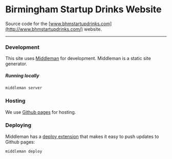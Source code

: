 # Birmingham Startup Drinks Website

Source code for the [www.bhmstartupdrinks.com](http://www.bhmstartupdrinks.com/) website.

---

### Development

This site uses [Middleman](http://middlemanapp.com/) for development. Middleman is a static site generator.

##### Running locally

```
middleman server
```

### Hosting

We use [Github pages](https://pages.github.com/) for hosting.

### Deploying

Middleman has a [deploy extension](https://github.com/karlfreeman/middleman-deploy) that makes it easy to push 
updates to Github pages:

```
middleman deploy
```